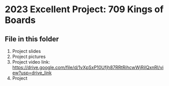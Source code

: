 # 2023 Excellent Project: 709 Kings of Boards
## File in this folder
1. Project slides
2. Project pictures
3. Project video link: https://drive.google.com/file/d/1vXpSxP10Ufjh87RRtRihcwWjRilQxnRl/view?usp=drive_link
4. Project